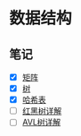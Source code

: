 # 数据结构

## 笔记
- [X] [矩阵](./笔记/数据结构/矩阵.md)
- [X] [树](./笔记/数据结构/树.md)
- [X] [哈希表](./笔记/数据结构/哈希表.md)
- [ ] [红黑树详解](./笔记/数据结构/)
- [ ] [AVL树详解](./笔记/数据结构/)